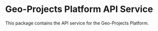 # Geo-Projects Platform API Service

This package contains the API service for the Geo-Projects Platform.
